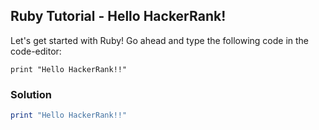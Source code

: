 ## Ruby Tutorial - Hello HackerRank!

Let's get started with Ruby!
Go ahead and type the following code in the code-editor:

```
print "Hello HackerRank!!"
```

### Solution
```ruby
print "Hello HackerRank!!"
```